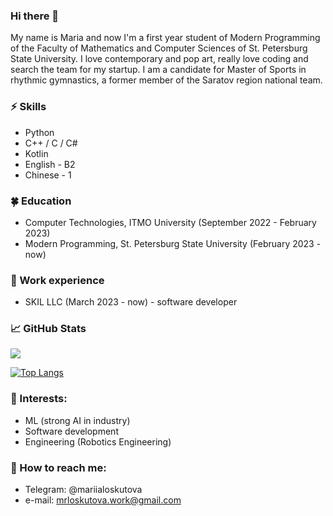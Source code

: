### Hi there 👋      
My name is Maria and now I'm a first year student of Modern Programming of the Faculty of Mathematics and Computer Sciences of St. Petersburg State University. I love contemporary and pop art, really love coding and search the team for my startup. I am a candidate for Master of Sports in rhythmic gymnastics, a former member of the Saratov region national team.

### ⚡ Skills
* Python
* C++ / С / С#
* Kotlin
* English - B2
* Сhinese - 1

### 🍀 Education
* Computer Technologies, ITMO University (September 2022 - February 2023)
* Modern Programming, St. Petersburg State University (February 2023 - now)

### 💜 Work experience
* SKIL LLC (March 2023 - now) - software developer

### 📈 GitHub Stats

![](https://komarev.com/ghpvc/?username=minstradamuss&color=blueviolet)

[![Top Langs](https://github-readme-stats.vercel.app/api/top-langs/?username=minstradamuss&layout=donut&theme=merko)](https://github.com/anuraghazra/github-readme-stats)


### 🌱 Interests:
- ML (strong AI in industry)
- Software development
- Engineering (Robotics Engineering)

### 💬 How to reach me: 
* Telegram: @mariialoskutova
* e-mail: mrloskutova.work@gmail.com
